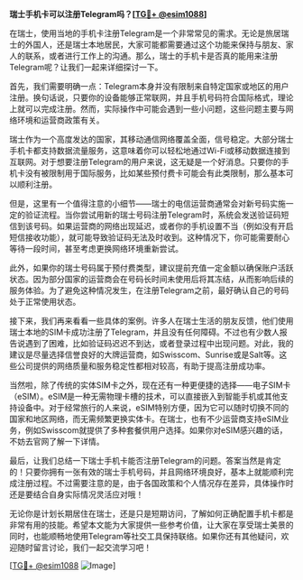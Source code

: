**瑞士手机卡可以注册Telegram吗？[[TG💪+ @esim1088](https://t.me/s/esim1088)]**

在瑞士，使用当地的手机卡注册Telegram是一个非常常见的需求。无论是旅居瑞士的外国人，还是瑞士本地居民，大家可能都需要通过这个功能来保持与朋友、家人的联系，或者进行工作上的沟通。那么，瑞士的手机卡是否真的能用来注册Telegram呢？让我们一起来详细探讨一下。

首先，我们需要明确一点：Telegram本身并没有限制来自特定国家或地区的用户注册。换句话说，只要你的设备能够正常联网，并且手机号码符合国际格式，理论上就可以完成注册。然而，实际操作中可能会遇到一些小问题，这些问题主要与网络环境和运营商政策有关。

瑞士作为一个高度发达的国家，其移动通信网络覆盖全面，信号稳定。大部分瑞士手机卡都支持数据流量服务，这意味着你可以轻松地通过Wi-Fi或移动数据连接到互联网。对于想要注册Telegram的用户来说，这无疑是一个好消息。只要你的手机卡没有被限制用于国际服务，比如某些预付费卡可能会有此类限制，那么基本可以顺利注册。

但是，这里有一个值得注意的小细节——瑞士的电信运营商通常会对新号码实施一定的验证流程。当你尝试用新的瑞士号码注册Telegram时，系统会发送验证码短信到该号码。如果运营商的网络出现延迟，或者你的手机设置不当（例如没有开启短信接收功能），就可能导致验证码无法及时收到。这种情况下，你可能需要耐心等待一段时间，甚至考虑更换网络环境重新尝试。

此外，如果你的瑞士号码属于预付费类型，建议提前充值一定金额以确保账户活跃状态。因为部分国家的运营商会在号码长时间未使用后将其冻结，从而影响后续的服务体验。为了避免这种情况发生，在注册Telegram之前，最好确认自己的号码处于正常使用状态。

接下来，我们再来看看一些具体的案例。许多人在瑞士生活的朋友反馈，他们使用瑞士本地的SIM卡成功注册了Telegram，并且没有任何障碍。不过也有少数人报告说遇到了困难，比如验证码迟迟不到达，或者登录过程中出现问题。对此，我的建议是尽量选择信誉良好的大牌运营商，如Swisscom、Sunrise或是Salt等。这些公司提供的网络质量和服务稳定性都相对较高，有助于提高注册成功率。

当然啦，除了传统的实体SIM卡之外，现在还有一种更便捷的选择——电子SIM卡（eSIM）。eSIM是一种无需物理卡槽的技术，可以直接嵌入到智能手机或其他支持设备中。对于经常旅行的人来说，eSIM特别方便，因为它可以随时切换不同的国家和地区网络，而无需频繁更换实体卡。在瑞士，也有不少运营商支持eSIM业务，例如Swisscom就提供了多种套餐供用户选择。如果你对eSIM感兴趣的话，不妨去官网了解一下详情。

最后，让我们总结一下瑞士手机卡能否注册Telegram的问题。答案当然是肯定的！只要你拥有一张有效的瑞士手机号码，并且网络环境良好，基本上就能顺利完成注册过程。不过需要注意的是，由于各国政策和个人情况存在差异，具体操作时还是要结合自身实际情况灵活应对哦！

无论你是计划长期居住在瑞士，还是只是短期访问，了解如何正确配置手机卡都是非常有用的技能。希望本文能为大家提供一些参考价值，让大家在享受瑞士美景的同时，也能顺畅地使用Telegram等社交工具保持联络。如果你还有其他疑问，欢迎随时留言讨论，我们一起交流学习吧！

[[TG💪+ @esim1088](https://t.me/s/esim1088) ![Image](https://i.postimg.cc/4NQfJmqS/Snipaste-2025-05-13-00-14-12.png)]